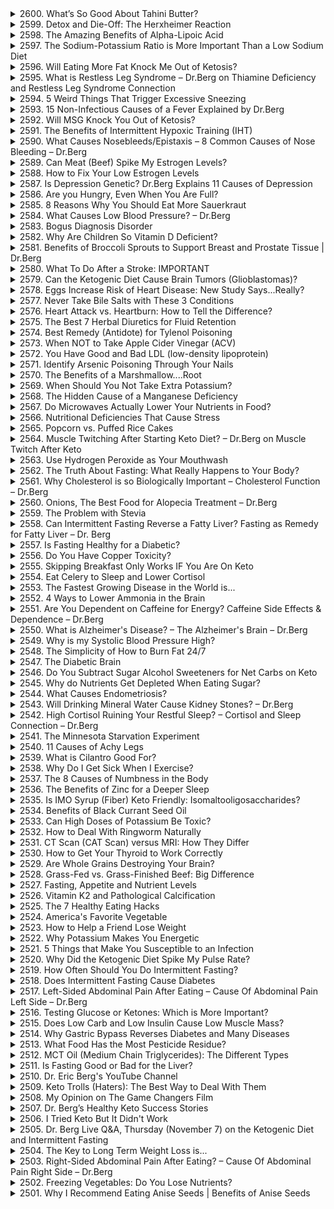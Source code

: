 <details>
<summary>2600. What’s So Good About Tahini Butter?</summary>

<a href="https://www.youtube.com/watch?v=UOiY4XdDnBA" target="_blank">
    <img src="https://img.youtube.com/vi/UOiY4XdDnBA/maxresdefault.jpg" width="200">
</a>


</details>

<details>
<summary>2599. Detox and Die-Off: The Herxheimer Reaction</summary>

<a href="https://www.youtube.com/watch?v=RW1FSIKhy7k" target="_blank">
    <img src="https://img.youtube.com/vi/RW1FSIKhy7k/maxresdefault.jpg" width="200">
</a>


</details>

<details>
<summary>2598. The Amazing Benefits of Alpha-Lipoic Acid</summary>

<a href="https://www.youtube.com/watch?v=KGnzlkx1rcs" target="_blank">
    <img src="https://img.youtube.com/vi/KGnzlkx1rcs/maxresdefault.jpg" width="200">
</a>


</details>

<details>
<summary>2597. The Sodium-Potassium Ratio is More Important Than a Low Sodium Diet</summary>

<a href="https://www.youtube.com/watch?v=z4MFnrMpzBA" target="_blank">
    <img src="https://img.youtube.com/vi/z4MFnrMpzBA/maxresdefault.jpg" width="200">
</a>


</details>

<details>
<summary>2596. Will Eating More Fat Knock Me Out of Ketosis?</summary>

<a href="https://www.youtube.com/watch?v=mp3mBSvsRQ4" target="_blank">
    <img src="https://img.youtube.com/vi/mp3mBSvsRQ4/maxresdefault.jpg" width="200">
</a>


</details>

<details>
<summary>2595. What is Restless Leg Syndrome – Dr.Berg on Thiamine Deficiency and Restless Leg Syndrome Connection</summary>

<a href="https://www.youtube.com/watch?v=sJxLymQn0s0" target="_blank">
    <img src="https://img.youtube.com/vi/sJxLymQn0s0/maxresdefault.jpg" width="200">
</a>


</details>

<details>
<summary>2594. 5 Weird Things That Trigger Excessive Sneezing</summary>

<a href="https://www.youtube.com/watch?v=tY4xF6mf6mQ" target="_blank">
    <img src="https://img.youtube.com/vi/tY4xF6mf6mQ/maxresdefault.jpg" width="200">
</a>


</details>

<details>
<summary>2593. 15 Non-Infectious Causes of a Fever Explained by Dr.Berg</summary>

<a href="https://www.youtube.com/watch?v=LydOcPRovl4" target="_blank">
    <img src="https://img.youtube.com/vi/LydOcPRovl4/maxresdefault.jpg" width="200">
</a>


</details>

<details>
<summary>2592. Will MSG Knock You Out of Ketosis?</summary>

<a href="https://www.youtube.com/watch?v=GpTxINPiBxA" target="_blank">
    <img src="https://img.youtube.com/vi/GpTxINPiBxA/maxresdefault.jpg" width="200">
</a>


</details>

<details>
<summary>2591. The Benefits of Intermittent Hypoxic Training (IHT)</summary>

<a href="https://www.youtube.com/watch?v=3QVPkrYO57g" target="_blank">
    <img src="https://img.youtube.com/vi/3QVPkrYO57g/maxresdefault.jpg" width="200">
</a>


</details>

<details>
<summary>2590. What Causes Nosebleeds/Epistaxis – 8 Common Causes of Nose Bleeding – Dr.Berg</summary>

<a href="https://www.youtube.com/watch?v=tJs0ZHwfCpc" target="_blank">
    <img src="https://img.youtube.com/vi/tJs0ZHwfCpc/maxresdefault.jpg" width="200">
</a>


</details>

<details>
<summary>2589. Can Meat (Beef) Spike My Estrogen Levels?</summary>

<a href="https://www.youtube.com/watch?v=B6h4L_UYkqM" target="_blank">
    <img src="https://img.youtube.com/vi/B6h4L_UYkqM/maxresdefault.jpg" width="200">
</a>


</details>

<details>
<summary>2588. How to Fix Your Low Estrogen Levels</summary>

<a href="https://www.youtube.com/watch?v=OkThAmV1M8Y" target="_blank">
    <img src="https://img.youtube.com/vi/OkThAmV1M8Y/maxresdefault.jpg" width="200">
</a>


</details>

<details>
<summary>2587. Is Depression Genetic? Dr.Berg Explains 11 Causes of Depression</summary>

<a href="https://www.youtube.com/watch?v=axsfoQ6mvFk" target="_blank">
    <img src="https://img.youtube.com/vi/axsfoQ6mvFk/maxresdefault.jpg" width="200">
</a>


</details>

<details>
<summary>2586. Are you Hungry, Even When You Are Full?</summary>

<a href="https://www.youtube.com/watch?v=ty8_EATajzs" target="_blank">
    <img src="https://img.youtube.com/vi/ty8_EATajzs/maxresdefault.jpg" width="200">
</a>


</details>

<details>
<summary>2585. 8 Reasons Why You Should Eat More Sauerkraut</summary>

<a href="https://www.youtube.com/watch?v=jmf83p-BiXA" target="_blank">
    <img src="https://img.youtube.com/vi/jmf83p-BiXA/maxresdefault.jpg" width="200">
</a>


</details>

<details>
<summary>2584. What Causes Low Blood Pressure? – Dr.Berg</summary>

<a href="https://www.youtube.com/watch?v=SNqSWV93anA" target="_blank">
    <img src="https://img.youtube.com/vi/SNqSWV93anA/maxresdefault.jpg" width="200">
</a>


</details>

<details>
<summary>2583. Bogus Diagnosis Disorder</summary>

<a href="https://www.youtube.com/watch?v=r6ZCH_KoFts" target="_blank">
    <img src="https://img.youtube.com/vi/r6ZCH_KoFts/maxresdefault.jpg" width="200">
</a>


</details>

<details>
<summary>2582. Why Are Children So Vitamin D Deficient?</summary>

<a href="https://www.youtube.com/watch?v=9eFa99gmT7k" target="_blank">
    <img src="https://img.youtube.com/vi/9eFa99gmT7k/maxresdefault.jpg" width="200">
</a>


</details>

<details>
<summary>2581. Benefits of Broccoli Sprouts to Support Breast and Prostate Tissue | Dr.Berg</summary>

<a href="https://www.youtube.com/watch?v=yQcgqiIUCp0" target="_blank">
    <img src="https://img.youtube.com/vi/yQcgqiIUCp0/maxresdefault.jpg" width="200">
</a>


</details>

<details>
<summary>2580. What To Do After a Stroke: IMPORTANT</summary>

<a href="https://www.youtube.com/watch?v=JOc-magAzx8" target="_blank">
    <img src="https://img.youtube.com/vi/JOc-magAzx8/maxresdefault.jpg" width="200">
</a>


</details>

<details>
<summary>2579. Can the Ketogenic Diet Cause Brain Tumors (Glioblastomas)?</summary>

<a href="https://www.youtube.com/watch?v=qeyvWykx2l0" target="_blank">
    <img src="https://img.youtube.com/vi/qeyvWykx2l0/maxresdefault.jpg" width="200">
</a>


</details>

<details>
<summary>2578. Eggs Increase Risk of Heart Disease: New Study Says...Really?</summary>

<a href="https://www.youtube.com/watch?v=RU8jn0kAmfk" target="_blank">
    <img src="https://img.youtube.com/vi/RU8jn0kAmfk/maxresdefault.jpg" width="200">
</a>


</details>

<details>
<summary>2577. Never Take Bile Salts with These 3 Conditions</summary>

<a href="https://www.youtube.com/watch?v=AWM-1_vMEis" target="_blank">
    <img src="https://img.youtube.com/vi/AWM-1_vMEis/maxresdefault.jpg" width="200">
</a>


</details>

<details>
<summary>2576. Heart Attack vs. Heartburn: How to Tell the Difference?</summary>

<a href="https://www.youtube.com/watch?v=0-eDavccrC4" target="_blank">
    <img src="https://img.youtube.com/vi/0-eDavccrC4/maxresdefault.jpg" width="200">
</a>


</details>

<details>
<summary>2575. The Best 7 Herbal Diuretics for Fluid Retention</summary>

<a href="https://www.youtube.com/watch?v=uWJY1yjW7J0" target="_blank">
    <img src="https://img.youtube.com/vi/uWJY1yjW7J0/maxresdefault.jpg" width="200">
</a>


</details>

<details>
<summary>2574. Best Remedy (Antidote) for Tylenol Poisoning</summary>

<a href="https://www.youtube.com/watch?v=RtXSelhaI4Q" target="_blank">
    <img src="https://img.youtube.com/vi/RtXSelhaI4Q/maxresdefault.jpg" width="200">
</a>


</details>

<details>
<summary>2573. When NOT to Take Apple Cider Vinegar (ACV)</summary>

<a href="https://www.youtube.com/watch?v=P49LC3PyCsE" target="_blank">
    <img src="https://img.youtube.com/vi/P49LC3PyCsE/maxresdefault.jpg" width="200">
</a>


</details>

<details>
<summary>2572. You Have Good and Bad LDL (low-density lipoprotein)</summary>

<a href="https://www.youtube.com/watch?v=LYbPiqO5ZXE" target="_blank">
    <img src="https://img.youtube.com/vi/LYbPiqO5ZXE/maxresdefault.jpg" width="200">
</a>


</details>

<details>
<summary>2571. Identify Arsenic Poisoning Through Your Nails</summary>

<a href="https://www.youtube.com/watch?v=PlGLVe9QP2c" target="_blank">
    <img src="https://img.youtube.com/vi/PlGLVe9QP2c/maxresdefault.jpg" width="200">
</a>


</details>

<details>
<summary>2570. The Benefits of a Marshmallow....Root</summary>

<a href="https://www.youtube.com/watch?v=60ONhFiEQ_w" target="_blank">
    <img src="https://img.youtube.com/vi/60ONhFiEQ_w/maxresdefault.jpg" width="200">
</a>


</details>

<details>
<summary>2569. When Should You Not Take Extra Potassium?</summary>

<a href="https://www.youtube.com/watch?v=wZWzdJ03_Pc" target="_blank">
    <img src="https://img.youtube.com/vi/wZWzdJ03_Pc/maxresdefault.jpg" width="200">
</a>


</details>

<details>
<summary>2568. The Hidden Cause of a Manganese Deficiency</summary>

<a href="https://www.youtube.com/watch?v=cUaOvdFhpyk" target="_blank">
    <img src="https://img.youtube.com/vi/cUaOvdFhpyk/maxresdefault.jpg" width="200">
</a>


</details>

<details>
<summary>2567. Do Microwaves Actually Lower Your Nutrients in Food?</summary>

<a href="https://www.youtube.com/watch?v=6mXfQSL4I8w" target="_blank">
    <img src="https://img.youtube.com/vi/6mXfQSL4I8w/maxresdefault.jpg" width="200">
</a>


</details>

<details>
<summary>2566. Nutritional Deficiencies That Cause Stress</summary>

<a href="https://www.youtube.com/watch?v=PAshNMN4dZU" target="_blank">
    <img src="https://img.youtube.com/vi/PAshNMN4dZU/maxresdefault.jpg" width="200">
</a>


</details>

<details>
<summary>2565. Popcorn vs. Puffed Rice Cakes</summary>

<a href="https://www.youtube.com/watch?v=6zEHg9vTdQM" target="_blank">
    <img src="https://img.youtube.com/vi/6zEHg9vTdQM/maxresdefault.jpg" width="200">
</a>


</details>

<details>
<summary>2564. Muscle Twitching After Starting Keto Diet? – Dr.Berg on Muscle Twitch After Keto</summary>

<a href="https://www.youtube.com/watch?v=_fFHFywDhCM" target="_blank">
    <img src="https://img.youtube.com/vi/_fFHFywDhCM/maxresdefault.jpg" width="200">
</a>


</details>

<details>
<summary>2563. Use Hydrogen Peroxide as Your Mouthwash</summary>

<a href="https://www.youtube.com/watch?v=sFF5A99FCkQ" target="_blank">
    <img src="https://img.youtube.com/vi/sFF5A99FCkQ/maxresdefault.jpg" width="200">
</a>


</details>

<details>
<summary>2562. The Truth About Fasting: What Really Happens to Your Body?</summary>

<a href="https://www.youtube.com/watch?v=vhmtoAYVRSo" target="_blank">
    <img src="https://img.youtube.com/vi/vhmtoAYVRSo/maxresdefault.jpg" width="200">
</a>


</details>

<details>
<summary>2561. Why Cholesterol is so Biologically Important – Cholesterol Function – Dr.Berg</summary>

<a href="https://www.youtube.com/watch?v=kND-iQDrhKI" target="_blank">
    <img src="https://img.youtube.com/vi/kND-iQDrhKI/maxresdefault.jpg" width="200">
</a>


</details>

<details>
<summary>2560. Onions, The Best Food for Alopecia Treatment – Dr.Berg</summary>

<a href="https://www.youtube.com/watch?v=ov2Wbvwu4mY" target="_blank">
    <img src="https://img.youtube.com/vi/ov2Wbvwu4mY/maxresdefault.jpg" width="200">
</a>


</details>

<details>
<summary>2559. The Problem with Stevia</summary>

<a href="https://www.youtube.com/watch?v=R0zuCY79NTY" target="_blank">
    <img src="https://img.youtube.com/vi/R0zuCY79NTY/maxresdefault.jpg" width="200">
</a>


</details>

<details>
<summary>2558. Can Intermittent Fasting Reverse a Fatty Liver? Fasting as Remedy for Fatty Liver – Dr. Berg</summary>

<a href="https://www.youtube.com/watch?v=H64MQr1sbNk" target="_blank">
    <img src="https://img.youtube.com/vi/H64MQr1sbNk/maxresdefault.jpg" width="200">
</a>


</details>

<details>
<summary>2557. Is Fasting Healthy for a Diabetic?</summary>

<a href="https://www.youtube.com/watch?v=kGFF53o77nk" target="_blank">
    <img src="https://img.youtube.com/vi/kGFF53o77nk/maxresdefault.jpg" width="200">
</a>


</details>

<details>
<summary>2556. Do You Have Copper Toxicity?</summary>

<a href="https://www.youtube.com/watch?v=ag_zIYWiqaE" target="_blank">
    <img src="https://img.youtube.com/vi/ag_zIYWiqaE/maxresdefault.jpg" width="200">
</a>


</details>

<details>
<summary>2555. Skipping Breakfast Only Works IF You Are On Keto</summary>

<a href="https://www.youtube.com/watch?v=AjU79zjI1Z4" target="_blank">
    <img src="https://img.youtube.com/vi/AjU79zjI1Z4/maxresdefault.jpg" width="200">
</a>


</details>

<details>
<summary>2554. Eat Celery to Sleep and Lower Cortisol</summary>

<a href="https://www.youtube.com/watch?v=zFAm0z5gpnM" target="_blank">
    <img src="https://img.youtube.com/vi/zFAm0z5gpnM/maxresdefault.jpg" width="200">
</a>


</details>

<details>
<summary>2553. The Fastest Growing Disease in the World is...</summary>

<a href="https://www.youtube.com/watch?v=N5Bybq7EPSI" target="_blank">
    <img src="https://img.youtube.com/vi/N5Bybq7EPSI/maxresdefault.jpg" width="200">
</a>


</details>

<details>
<summary>2552. 4 Ways to Lower Ammonia in the Brain</summary>

<a href="https://www.youtube.com/watch?v=eq_1O_J3Ud8" target="_blank">
    <img src="https://img.youtube.com/vi/eq_1O_J3Ud8/maxresdefault.jpg" width="200">
</a>


</details>

<details>
<summary>2551. Are You Dependent on Caffeine for Energy? Caffeine Side Effects & Dependence – Dr.Berg</summary>

<a href="https://www.youtube.com/watch?v=Vy8mfEssb7M" target="_blank">
    <img src="https://img.youtube.com/vi/Vy8mfEssb7M/maxresdefault.jpg" width="200">
</a>


</details>

<details>
<summary>2550. What is Alzheimer's Disease? – The Alzheimer's Brain – Dr.Berg</summary>

<a href="https://www.youtube.com/watch?v=0EHxKVvTTW0" target="_blank">
    <img src="https://img.youtube.com/vi/0EHxKVvTTW0/maxresdefault.jpg" width="200">
</a>


</details>

<details>
<summary>2549. Why is my Systolic Blood Pressure High?</summary>

<a href="https://www.youtube.com/watch?v=0jYjJo0MPVg" target="_blank">
    <img src="https://img.youtube.com/vi/0jYjJo0MPVg/maxresdefault.jpg" width="200">
</a>


</details>

<details>
<summary>2548. The Simplicity of How to Burn Fat 24/7</summary>

<a href="https://www.youtube.com/watch?v=O-qILRhAnEM" target="_blank">
    <img src="https://img.youtube.com/vi/O-qILRhAnEM/maxresdefault.jpg" width="200">
</a>


</details>

<details>
<summary>2547. The Diabetic Brain</summary>

<a href="https://www.youtube.com/watch?v=svEBk6piGJ8" target="_blank">
    <img src="https://img.youtube.com/vi/svEBk6piGJ8/maxresdefault.jpg" width="200">
</a>


</details>

<details>
<summary>2546. Do You Subtract Sugar Alcohol Sweeteners for Net Carbs on Keto</summary>

<a href="https://www.youtube.com/watch?v=2nyfqgHwkoA" target="_blank">
    <img src="https://img.youtube.com/vi/2nyfqgHwkoA/maxresdefault.jpg" width="200">
</a>


</details>

<details>
<summary>2545. Why do Nutrients Get Depleted When Eating Sugar?</summary>

<a href="https://www.youtube.com/watch?v=EOPrbzE136o" target="_blank">
    <img src="https://img.youtube.com/vi/EOPrbzE136o/maxresdefault.jpg" width="200">
</a>


</details>

<details>
<summary>2544. What Causes Endometriosis?</summary>

<a href="https://www.youtube.com/watch?v=OcLnosYVl9U" target="_blank">
    <img src="https://img.youtube.com/vi/OcLnosYVl9U/maxresdefault.jpg" width="200">
</a>


</details>

<details>
<summary>2543. Will Drinking Mineral Water Cause Kidney Stones? – Dr.Berg</summary>

<a href="https://www.youtube.com/watch?v=fmEn4B9U48I" target="_blank">
    <img src="https://img.youtube.com/vi/fmEn4B9U48I/maxresdefault.jpg" width="200">
</a>


</details>

<details>
<summary>2542. High Cortisol Ruining Your Restful Sleep? – Cortisol and Sleep Connection – Dr.Berg</summary>

<a href="https://www.youtube.com/watch?v=g3XjFOU1EyQ" target="_blank">
    <img src="https://img.youtube.com/vi/g3XjFOU1EyQ/maxresdefault.jpg" width="200">
</a>


</details>

<details>
<summary>2541. The Minnesota Starvation Experiment</summary>

<a href="https://www.youtube.com/watch?v=ihSOwWNyHmU" target="_blank">
    <img src="https://img.youtube.com/vi/ihSOwWNyHmU/maxresdefault.jpg" width="200">
</a>


</details>

<details>
<summary>2540. 11 Causes of Achy Legs</summary>

<a href="https://www.youtube.com/watch?v=vyQc6dD6nko" target="_blank">
    <img src="https://img.youtube.com/vi/vyQc6dD6nko/maxresdefault.jpg" width="200">
</a>


</details>

<details>
<summary>2539. What is Cilantro Good For?</summary>

<a href="https://www.youtube.com/watch?v=BZLeKhwKOb0" target="_blank">
    <img src="https://img.youtube.com/vi/BZLeKhwKOb0/maxresdefault.jpg" width="200">
</a>


</details>

<details>
<summary>2538. Why Do I Get Sick When I Exercise?</summary>

<a href="https://www.youtube.com/watch?v=j5lShN1DmYo" target="_blank">
    <img src="https://img.youtube.com/vi/j5lShN1DmYo/maxresdefault.jpg" width="200">
</a>


</details>

<details>
<summary>2537. The 8 Causes of Numbness in the Body</summary>

<a href="https://www.youtube.com/watch?v=d_oBMt8TN0I" target="_blank">
    <img src="https://img.youtube.com/vi/d_oBMt8TN0I/maxresdefault.jpg" width="200">
</a>


</details>

<details>
<summary>2536. The Benefits of Zinc for a Deeper Sleep</summary>

<a href="https://www.youtube.com/watch?v=HiuBiY7D-wE" target="_blank">
    <img src="https://img.youtube.com/vi/HiuBiY7D-wE/maxresdefault.jpg" width="200">
</a>


</details>

<details>
<summary>2535. Is IMO Syrup (Fiber) Keto Friendly: Isomaltooligosaccharides?</summary>

<a href="https://www.youtube.com/watch?v=Wc1hx-i_-ms" target="_blank">
    <img src="https://img.youtube.com/vi/Wc1hx-i_-ms/maxresdefault.jpg" width="200">
</a>


</details>

<details>
<summary>2534. Benefits of Black Currant Seed Oil</summary>

<a href="https://www.youtube.com/watch?v=_nM1xoIGaH4" target="_blank">
    <img src="https://img.youtube.com/vi/_nM1xoIGaH4/maxresdefault.jpg" width="200">
</a>


</details>

<details>
<summary>2533. Can High Doses of Potassium Be Toxic?</summary>

<a href="https://www.youtube.com/watch?v=I3vurKIiGDw" target="_blank">
    <img src="https://img.youtube.com/vi/I3vurKIiGDw/maxresdefault.jpg" width="200">
</a>


</details>

<details>
<summary>2532. How to Deal With Ringworm Naturally</summary>

<a href="https://www.youtube.com/watch?v=FOBGrw_EUTk" target="_blank">
    <img src="https://img.youtube.com/vi/FOBGrw_EUTk/maxresdefault.jpg" width="200">
</a>


</details>

<details>
<summary>2531. CT Scan (CAT Scan) versus MRI: How They Differ</summary>

<a href="https://www.youtube.com/watch?v=r8AAYMpsF3k" target="_blank">
    <img src="https://img.youtube.com/vi/r8AAYMpsF3k/maxresdefault.jpg" width="200">
</a>


</details>

<details>
<summary>2530. How to Get Your Thyroid to Work Correctly</summary>

<a href="https://www.youtube.com/watch?v=g8SumocGOgw" target="_blank">
    <img src="https://img.youtube.com/vi/g8SumocGOgw/maxresdefault.jpg" width="200">
</a>


</details>

<details>
<summary>2529. Are Whole Grains Destroying Your Brain?</summary>

<a href="https://www.youtube.com/watch?v=cGuX40yFv6A" target="_blank">
    <img src="https://img.youtube.com/vi/cGuX40yFv6A/maxresdefault.jpg" width="200">
</a>


</details>

<details>
<summary>2528. Grass-Fed vs. Grass-Finished Beef: Big Difference</summary>

<a href="https://www.youtube.com/watch?v=70SUKkUaMo4" target="_blank">
    <img src="https://img.youtube.com/vi/70SUKkUaMo4/maxresdefault.jpg" width="200">
</a>


</details>

<details>
<summary>2527. Fasting, Appetite and Nutrient Levels</summary>

<a href="https://www.youtube.com/watch?v=hvAV2xk8WlU" target="_blank">
    <img src="https://img.youtube.com/vi/hvAV2xk8WlU/maxresdefault.jpg" width="200">
</a>


</details>

<details>
<summary>2526. Vitamin K2 and Pathological Calcification</summary>

<a href="https://www.youtube.com/watch?v=GvW7iBvPuDM" target="_blank">
    <img src="https://img.youtube.com/vi/GvW7iBvPuDM/maxresdefault.jpg" width="200">
</a>


</details>

<details>
<summary>2525. The 7 Healthy Eating Hacks</summary>

<a href="https://www.youtube.com/watch?v=XLAeq6TXga4" target="_blank">
    <img src="https://img.youtube.com/vi/XLAeq6TXga4/maxresdefault.jpg" width="200">
</a>


</details>

<details>
<summary>2524. America's Favorite Vegetable</summary>

<a href="https://www.youtube.com/watch?v=2P_0yeymkjU" target="_blank">
    <img src="https://img.youtube.com/vi/2P_0yeymkjU/maxresdefault.jpg" width="200">
</a>


</details>

<details>
<summary>2523. How to Help a Friend Lose Weight</summary>

<a href="https://www.youtube.com/watch?v=R1ltCVEl_CQ" target="_blank">
    <img src="https://img.youtube.com/vi/R1ltCVEl_CQ/maxresdefault.jpg" width="200">
</a>


</details>

<details>
<summary>2522. Why Potassium Makes You Energetic</summary>

<a href="https://www.youtube.com/watch?v=zl9_3-1D2ho" target="_blank">
    <img src="https://img.youtube.com/vi/zl9_3-1D2ho/maxresdefault.jpg" width="200">
</a>


</details>

<details>
<summary>2521. 5 Things that Make You Susceptible to an Infection</summary>

<a href="https://www.youtube.com/watch?v=p2LnwX7BG9I" target="_blank">
    <img src="https://img.youtube.com/vi/p2LnwX7BG9I/maxresdefault.jpg" width="200">
</a>


</details>

<details>
<summary>2520. Why Did the Ketogenic Diet Spike My Pulse Rate?</summary>

<a href="https://www.youtube.com/watch?v=GnEWrONMhBk" target="_blank">
    <img src="https://img.youtube.com/vi/GnEWrONMhBk/maxresdefault.jpg" width="200">
</a>


</details>

<details>
<summary>2519. How Often Should You Do Intermittent Fasting?</summary>

<a href="https://www.youtube.com/watch?v=ZY0_GoROp6I" target="_blank">
    <img src="https://img.youtube.com/vi/ZY0_GoROp6I/maxresdefault.jpg" width="200">
</a>


</details>

<details>
<summary>2518. Does Intermittent Fasting Cause Diabetes</summary>

<a href="https://www.youtube.com/watch?v=UluPgVT5WY4" target="_blank">
    <img src="https://img.youtube.com/vi/UluPgVT5WY4/maxresdefault.jpg" width="200">
</a>


</details>

<details>
<summary>2517. Left-Sided Abdominal Pain After Eating – Cause Of Abdominal Pain Left Side – Dr.Berg</summary>

<a href="https://www.youtube.com/watch?v=m6ooV8YN4wU" target="_blank">
    <img src="https://img.youtube.com/vi/m6ooV8YN4wU/maxresdefault.jpg" width="200">
</a>


</details>

<details>
<summary>2516. Testing Glucose or Ketones: Which is More Important?</summary>

<a href="https://www.youtube.com/watch?v=J5_ypd6u-sI" target="_blank">
    <img src="https://img.youtube.com/vi/J5_ypd6u-sI/maxresdefault.jpg" width="200">
</a>


</details>

<details>
<summary>2515. Does Low Carb and Low Insulin Cause Low Muscle Mass?</summary>

<a href="https://www.youtube.com/watch?v=jZRt18y488g" target="_blank">
    <img src="https://img.youtube.com/vi/jZRt18y488g/maxresdefault.jpg" width="200">
</a>


</details>

<details>
<summary>2514. Why Gastric Bypass Reverses Diabetes and Many Diseases</summary>

<a href="https://www.youtube.com/watch?v=0F4OTncNPqc" target="_blank">
    <img src="https://img.youtube.com/vi/0F4OTncNPqc/maxresdefault.jpg" width="200">
</a>


</details>

<details>
<summary>2513. What Food Has the Most Pesticide Residue?</summary>

<a href="https://www.youtube.com/watch?v=qxgdsFIrdog" target="_blank">
    <img src="https://img.youtube.com/vi/qxgdsFIrdog/maxresdefault.jpg" width="200">
</a>


</details>

<details>
<summary>2512. MCT Oil (Medium Chain Triglycerides): The Different Types</summary>

<a href="https://www.youtube.com/watch?v=mo9WPbLiPus" target="_blank">
    <img src="https://img.youtube.com/vi/mo9WPbLiPus/maxresdefault.jpg" width="200">
</a>


</details>

<details>
<summary>2511. Is Fasting Good or Bad for the Liver?</summary>

<a href="https://www.youtube.com/watch?v=O_ALEFuNhWI" target="_blank">
    <img src="https://img.youtube.com/vi/O_ALEFuNhWI/maxresdefault.jpg" width="200">
</a>


</details>

<details>
<summary>2510. Dr. Eric Berg's YouTube Channel</summary>

<a href="https://www.youtube.com/watch?v=DEU6Lx49Wic" target="_blank">
    <img src="https://img.youtube.com/vi/DEU6Lx49Wic/maxresdefault.jpg" width="200">
</a>


</details>

<details>
<summary>2509. Keto Trolls (Haters): The Best Way to Deal With Them</summary>

<a href="https://www.youtube.com/watch?v=wOE27jP3SaI" target="_blank">
    <img src="https://img.youtube.com/vi/wOE27jP3SaI/maxresdefault.jpg" width="200">
</a>


</details>

<details>
<summary>2508. My Opinion on The Game Changers Film</summary>

<a href="https://www.youtube.com/watch?v=V6gjIwxszzM" target="_blank">
    <img src="https://img.youtube.com/vi/V6gjIwxszzM/maxresdefault.jpg" width="200">
</a>


</details>

<details>
<summary>2507. Dr. Berg’s Healthy Keto Success Stories</summary>

<a href="https://www.youtube.com/watch?v=TYtU4VMtdmk" target="_blank">
    <img src="https://img.youtube.com/vi/TYtU4VMtdmk/maxresdefault.jpg" width="200">
</a>


</details>

<details>
<summary>2506. I Tried Keto But It Didn't Work</summary>

<a href="https://www.youtube.com/watch?v=_yNrV8ojUXI" target="_blank">
    <img src="https://img.youtube.com/vi/_yNrV8ojUXI/maxresdefault.jpg" width="200">
</a>


</details>

<details>
<summary>2505. Dr. Berg Live Q&A, Thursday (November 7) on the Ketogenic Diet and Intermittent Fasting</summary>

<a href="https://www.youtube.com/watch?v=oLjR0STSQiw" target="_blank">
    <img src="https://img.youtube.com/vi/oLjR0STSQiw/maxresdefault.jpg" width="200">
</a>


</details>

<details>
<summary>2504. The Key to Long Term Weight Loss is...</summary>

<a href="https://www.youtube.com/watch?v=H1UTv7GG4Dw" target="_blank">
    <img src="https://img.youtube.com/vi/H1UTv7GG4Dw/maxresdefault.jpg" width="200">
</a>


</details>

<details>
<summary>2503. Right-Sided Abdominal Pain After Eating? – Cause Of Abdominal Pain Right Side – Dr.Berg</summary>

<a href="https://www.youtube.com/watch?v=huLmRd_tn4U" target="_blank">
    <img src="https://img.youtube.com/vi/huLmRd_tn4U/maxresdefault.jpg" width="200">
</a>


</details>

<details>
<summary>2502. Freezing Vegetables: Do You Lose Nutrients?</summary>

<a href="https://www.youtube.com/watch?v=7B4vyspYdU8" target="_blank">
    <img src="https://img.youtube.com/vi/7B4vyspYdU8/maxresdefault.jpg" width="200">
</a>


</details>

<details>
<summary>2501. Why I Recommend Eating Anise Seeds | Benefits of Anise Seeds</summary>

<a href="https://www.youtube.com/watch?v=6KYh8oktFV4" target="_blank">
    <img src="https://img.youtube.com/vi/6KYh8oktFV4/maxresdefault.jpg" width="200">
</a>


</details>

